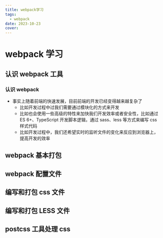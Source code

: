 ```yaml
---
title: webpack学习
tags:
  - webpack
date: 2023-10-23
cover:
---
```


# webpack 学习

## 认识 webpack 工具

### 认识 webpack

- 事实上随着前端的快速发展，目前前端的开发已经变得越来越复杂了
  - 比如开发过程中过我们需要通过模块化的方式来开发
  - 比如也会使用一些高级的特性来加快我们开发效率或者安全性，比如通过 ES 6+、TypeScript 开发脚本逻辑，通过 sass、less 等方式来编写 css 样式代码
  - 比如开发过程中，我们还希望实时的监听文件的变化来反应到浏览器上，提高开发的效率

## webpack 基本打包

## webpack 配置文件

## 编写和打包 css 文件

## 编写和打包 LESS 文件

## postcss 工具处理 css
